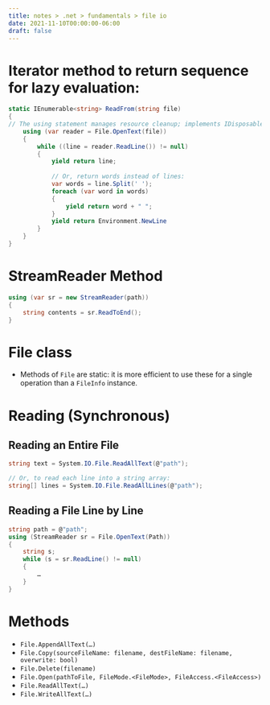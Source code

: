 ```yaml
---
title: notes > .net > fundamentals > file io
date: 2021-11-10T00:00:00-06:00
draft: false
---
```


# Iterator method to return sequence for lazy evaluation:
```cs
static IEnumerable<string> ReadFrom(string file) 
{
// The using statement manages resource cleanup; implements IDisposable interface; calls Dispose() to release resource even if an exception is thrown:
	using (var reader = File.OpenText(file)) 
    {		
		while ((line = reader.ReadLine()) != null) 
        {
			yield return line;
			
			// Or, return words instead of lines:
			var words = line.Split(' ');
			foreach (var word in words) 
            {
				yield return word + " ";
			}
			yield return Environment.NewLine
		}
	}
}
```

# StreamReader Method
```cs
using (var sr = new StreamReader(path)) 
{ 
	string contents = sr.ReadToEnd();
}
```

# File class
- Methods of `File` are static: it is more efficient to use these for a single operation than a `FileInfo` instance.

# Reading (Synchronous)
## Reading an Entire File
```cs
string text = System.IO.File.ReadAllText(@"path");

// Or, to read each line into a string array:
string[] lines = System.IO.File.ReadAllLines(@"path");
```

## Reading a File Line by Line
```cs
string path = @"path";
using (StreamReader sr = File.OpenText(Path)) 
{
	string s;
	while (s = sr.ReadLine() != null) 
	{
		…
	}
}
```

# Methods
- `File.AppendAllText(…)`
- `File.Copy(sourceFileName: filename, destFileName: filename, overwrite: bool)`
- `File.Delete(filename)`
- `File.Open(pathToFile, FileMode.<FileMode>, FileAccess.<FileAccess>)` 
- `File.ReadAllText(…)`
- `File.WriteAllText(…)`
